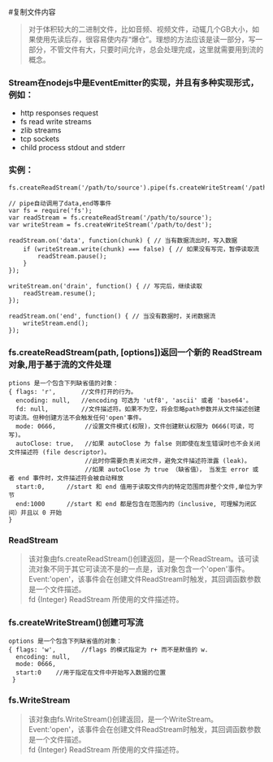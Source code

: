 #复制文件内容

> 对于体积较大的二进制文件，比如音频、视频文件，动辄几个GB大小，如果使用先读后存，很容易使内存“爆仓”。理想的方法应该是读一部分，写一部分，不管文件有大，只要时间允许，总会处理完成，这里就需要用到流的概念。

### Stream在nodejs中是EventEmitter的实现，并且有多种实现形式，例如：
* http responses request
* fs read write streams
* zlib streams
* tcp sockets
* child process stdout and stderr


### 实例：
    fs.createReadStream('/path/to/source').pipe(fs.createWriteStream('/path/to/dest'));

    // pipe自动调用了data,end等事件
    var fs = require('fs');
    var readStream = fs.createReadStream('/path/to/source');
    var writeStream = fs.createWriteStream('/path/to/dest');

    readStream.on('data', function(chunk) { // 当有数据流出时，写入数据
        if (writeStream.write(chunk) === false) { // 如果没有写完，暂停读取流
            readStream.pause();
        }
    });

    writeStream.on('drain', function() { // 写完后，继续读取
        readStream.resume();
    });
    
    readStream.on('end', function() { // 当没有数据时，关闭数据流
        writeStream.end();
    });
    
### fs.createReadStream(path, [options])返回一个新的 ReadStream 对象,用于基于流的文件处理

    ptions 是一个包含下列缺省值的对象：
    { flags: 'r',       //文件打开的行为。
      encoding: null,   //encoding 可选为 'utf8', 'ascii' 或者 'base64'。
      fd: null,         //文件描述符。如果不为空，将会忽略path参数并从文件描述创建可读流。但种创建方法不会触发任何'open'事件。
      mode: 0666,        //设置文件模式(权限)，文件创建默认权限为 0666(可读，可写)。   
      autoClose: true,   //如果 autoClose 为 false 则即使在发生错误时也不会关闭文件描述符 (file descriptor)。
                         //此时你需要负责关闭文件，避免文件描述符泄露 (leak)。 
                         //如果 autoClose 为 true （缺省值）， 当发生 error 或者 end 事件时，文件描述符会被自动释放
      start:0,      //start 和 end 值用于读取文件内的特定范围而非整个文件,单位为字节
      end:1000      //start 和 end 都是包含在范围内的（inclusive, 可理解为闭区间）并且以 0 开始
    }
    
### ReadStream
> 该对象由fs.createReadStream()创建返回，是一个ReadStream。该可读流对象不同于其它可读流不是的一点是，该对象包含一个'open'事件。  
Event:'open'，该事件会在创建文件ReadStream时触发，其回调函数参数是一个文件描述。  
fd {Integer} ReadStream 所使用的文件描述符。  

### fs.createWriteStream()创建可写流
    
    options 是一个包含下列缺省值的对象：
    { flags: 'w',       //flags 的模式指定为 r+ 而不是默值的 w.
      encoding: null,
      mode: 0666,
      start:0    //用于指定在文件中开始写入数据的位置
     }

### fs.WriteStream

> 该对象由fs.WriteStream()创建返回，是一个WriteStream。  
  Event:'open'，该事件会在创建文件ReadStream时触发，其回调函数参数是一个文件描述。  
  fd {Integer} ReadStream 所使用的文件描述符。


